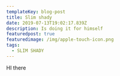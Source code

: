 ```yaml
---
templateKey: blog-post
title: Slim shady
date: 2019-07-13T19:02:17.839Z
description: Is doing it for himself
featuredpost: true
featuredimage: /img/apple-touch-icon.png
tags:
  - SLIM SHADY
---
```

HI there
